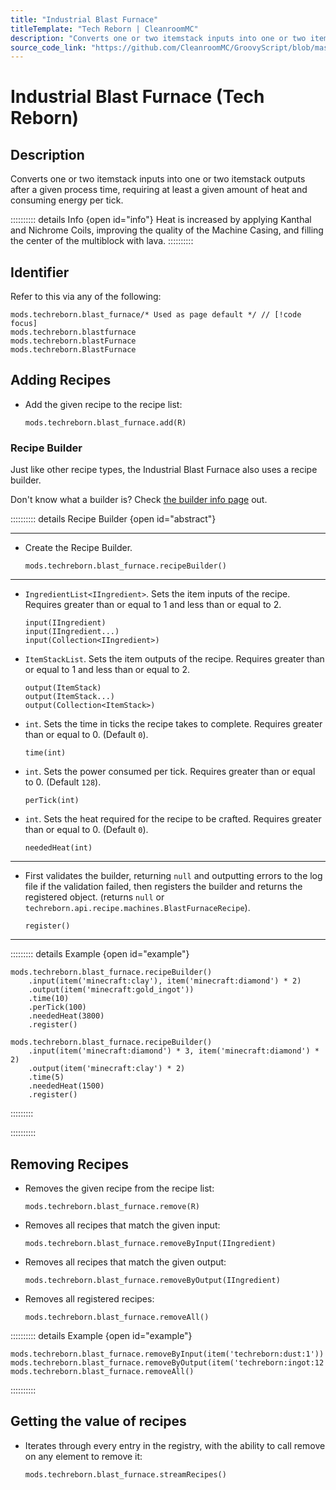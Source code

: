 ```yaml
---
title: "Industrial Blast Furnace"
titleTemplate: "Tech Reborn | CleanroomMC"
description: "Converts one or two itemstack inputs into one or two itemstack outputs after a given process time, requiring at least a given amount of heat and consuming energy per tick."
source_code_link: "https://github.com/CleanroomMC/GroovyScript/blob/master/src/main/java/com/cleanroommc/groovyscript/compat/mods/techreborn/BlastFurnace.java"
---
```


# Industrial Blast Furnace (Tech Reborn)

## Description

Converts one or two itemstack inputs into one or two itemstack outputs after a given process time, requiring at least a given amount of heat and consuming energy per tick.

:::::::::: details Info {open id="info"}
Heat is increased by applying Kanthal and Nichrome Coils, improving the quality of the Machine Casing, and filling the center of the multiblock with lava.
::::::::::

## Identifier

Refer to this via any of the following:

```groovy:no-line-numbers {1}
mods.techreborn.blast_furnace/* Used as page default */ // [!code focus]
mods.techreborn.blastfurnace
mods.techreborn.blastFurnace
mods.techreborn.BlastFurnace
```


## Adding Recipes

- Add the given recipe to the recipe list:

    ```groovy:no-line-numbers
    mods.techreborn.blast_furnace.add(R)
    ```


### Recipe Builder

Just like other recipe types, the Industrial Blast Furnace also uses a recipe builder.

Don't know what a builder is? Check [the builder info page](../../getting_started/builder.md) out.

:::::::::: details Recipe Builder {open id="abstract"}

---

- Create the Recipe Builder.

    ```groovy:no-line-numbers
    mods.techreborn.blast_furnace.recipeBuilder()
    ```

---

- `IngredientList<IIngredient>`. Sets the item inputs of the recipe. Requires greater than or equal to 1 and less than or equal to 2.

    ```groovy:no-line-numbers
    input(IIngredient)
    input(IIngredient...)
    input(Collection<IIngredient>)
    ```

- `ItemStackList`. Sets the item outputs of the recipe. Requires greater than or equal to 1 and less than or equal to 2.

    ```groovy:no-line-numbers
    output(ItemStack)
    output(ItemStack...)
    output(Collection<ItemStack>)
    ```

- `int`. Sets the time in ticks the recipe takes to complete. Requires greater than or equal to 0. (Default `0`).

    ```groovy:no-line-numbers
    time(int)
    ```

- `int`. Sets the power consumed per tick. Requires greater than or equal to 0. (Default `128`).

    ```groovy:no-line-numbers
    perTick(int)
    ```

- `int`. Sets the heat required for the recipe to be crafted. Requires greater than or equal to 0. (Default `0`).

    ```groovy:no-line-numbers
    neededHeat(int)
    ```

---

- First validates the builder, returning `null` and outputting errors to the log file if the validation failed, then registers the builder and returns the registered object. (returns `null` or `techreborn.api.recipe.machines.BlastFurnaceRecipe`).

    ```groovy:no-line-numbers
    register()
    ```

---

::::::::: details Example {open id="example"}
```groovy:no-line-numbers
mods.techreborn.blast_furnace.recipeBuilder()
    .input(item('minecraft:clay'), item('minecraft:diamond') * 2)
    .output(item('minecraft:gold_ingot'))
    .time(10)
    .perTick(100)
    .neededHeat(3800)
    .register()

mods.techreborn.blast_furnace.recipeBuilder()
    .input(item('minecraft:diamond') * 3, item('minecraft:diamond') * 2)
    .output(item('minecraft:clay') * 2)
    .time(5)
    .neededHeat(1500)
    .register()
```

:::::::::

::::::::::

## Removing Recipes

- Removes the given recipe from the recipe list:

    ```groovy:no-line-numbers
    mods.techreborn.blast_furnace.remove(R)
    ```

- Removes all recipes that match the given input:

    ```groovy:no-line-numbers
    mods.techreborn.blast_furnace.removeByInput(IIngredient)
    ```

- Removes all recipes that match the given output:

    ```groovy:no-line-numbers
    mods.techreborn.blast_furnace.removeByOutput(IIngredient)
    ```

- Removes all registered recipes:

    ```groovy:no-line-numbers
    mods.techreborn.blast_furnace.removeAll()
    ```

:::::::::: details Example {open id="example"}
```groovy:no-line-numbers
mods.techreborn.blast_furnace.removeByInput(item('techreborn:dust:1'))
mods.techreborn.blast_furnace.removeByOutput(item('techreborn:ingot:12'))
mods.techreborn.blast_furnace.removeAll()
```

::::::::::

## Getting the value of recipes

- Iterates through every entry in the registry, with the ability to call remove on any element to remove it:

    ```groovy:no-line-numbers
    mods.techreborn.blast_furnace.streamRecipes()
    ```
